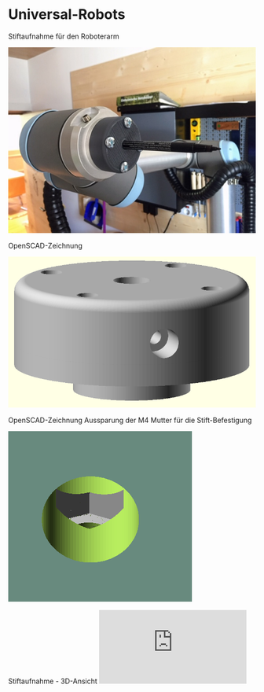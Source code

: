 # Universal-Robots
Stiftaufnahme für den Roboterarm

![imgage](https://github.com/frankyhub/Universal-Robots/blob/main/Stiftaufnahme/Stiftaufnahme.JPG)


OpenSCAD-Zeichnung

![imgage](https://github.com/frankyhub/Universal-Robots/blob/main/Stiftaufnahme/Roboterarm-Aufnahme.png)

OpenSCAD-Zeichnung Aussparung der M4 Mutter für die Stift-Befestigung

![imgage](https://github.com/frankyhub/Universal-Robots/blob/main/Stiftaufnahme/Aussparung-Mutter.png)

Stiftaufnahme - 3D-Ansicht
![imgage](https://github.com/frankyhub/Universal-Robots/blob/main/Stiftaufnahme/Roboterarm-AufnahmeV1.stl)
